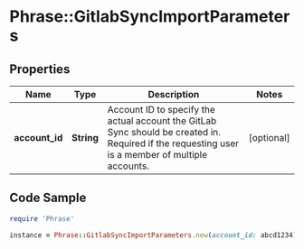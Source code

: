 # Phrase::GitlabSyncImportParameters

## Properties

Name | Type | Description | Notes
------------ | ------------- | ------------- | -------------
**account_id** | **String** | Account ID to specify the actual account the GitLab Sync should be created in. Required if the requesting user is a member of multiple accounts. | [optional] 

## Code Sample

```ruby
require 'Phrase'

instance = Phrase::GitlabSyncImportParameters.new(account_id: abcd1234)
```


